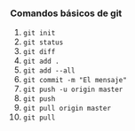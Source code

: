 ### Comandos básicos de git

1. `git init`
2. `git status`
3. `git diff`
4. `git add .`
5. `git add --all`
6. `git commit -m "El mensaje"`
7. `git push -u origin master`
8. `git push`
9. `git pull origin master`
10. `git pull`
